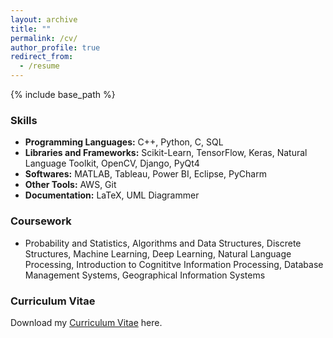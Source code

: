 ```yaml
---
layout: archive
title: ""
permalink: /cv/
author_profile: true
redirect_from:
  - /resume
---
```


{% include base_path %}

### Skills
* **Programming Languages:** C++, Python, C, SQL
* **Libraries and Frameworks:** Scikit-Learn, TensorFlow, Keras, Natural Language Toolkit, OpenCV, Django, PyQt4
* **Softwares:** MATLAB, Tableau, Power BI, Eclipse, PyCharm
* **Other Tools:** AWS, Git
* **Documentation:** LaTeX, UML Diagrammer


### Coursework
* Probability and Statistics, Algorithms and Data Structures, Discrete Structures, Machine Learning, Deep Learning, Natural Language Processing, Introduction to Cognititve Information Processing, Database Management Systems, Geographical Information Systems


### Curriculum Vitae
Download my  <span style="color:#52ADC8;">[Curriculum Vitae](https://abhishek-niranjan.github.io/files/fullcv.pdf)</span> here. 